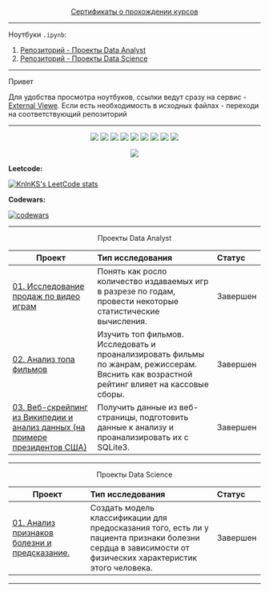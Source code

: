 
<p align="center"> <a href="https://github.com/ArtemPlgn/certificates">Сертификаты о прохождении курсов</a></p>

__________________________________________________________________________________________________________________________


Ноутбуки `.ipynb`:
  01. [Репозиторий - Проекты Data Analyst](https://github.com/ArtemPlgn/Data_analyst_projects)
  02. [Репозиторий - Проекты Data Science](https://github.com/ArtemPlgn/Data_science_projects)

__________________________________________________________________________________________________________________________
Привет

Для удобства просмотра ноутбуков, ссылки ведут сразу на сервис - [External Viewe](https://nbviewer.org/github/ArtemPlgn/). Если есть необходимость в исходных файлах - переходи на соответствующий репозиторий

__________________________________________________________________________________________________________________________



<p align="center">
  <img src="https://img.shields.io/badge/python-3670A0?style=for-the-badge&logo=python&logoColor=ffdd54" />
  <img src="https://img.shields.io/badge/postgres-%23316192.svg?style=for-the-badge&logo=postgresql&logoColor=white" />
  <img src="https://img.shields.io/badge/numpy-%23013243.svg?style=for-the-badge&logo=numpy&logoColor=white" />
  <img src="https://img.shields.io/badge/sqlite-%2307405e.svg?style=for-the-badge&logo=sqlite&logoColor=white" />
  <img src="https://img.shields.io/badge/Matplotlib-%23ffffff.svg?style=for-the-badge&logo=Matplotlib&logoColor=black" />
  <img src="https://img.shields.io/badge/pandas-%23150458.svg?style=for-the-badge&logo=pandas&logoColor=white" />
  <img src="https://img.shields.io/badge/mysql-%2300f.svg?style=for-the-badge&logo=mysql&logoColor=white" />
  <img src="https://img.shields.io/badge/scikit--learn-%23F7931E.svg?style=for-the-badge&logo=scikit-learn&logoColor=white" />
  
  
  
  <img src="https://img.shields.io/badge/github-%23121011.svg?style=for-the-badge&logo=github&logoColor=white" />
  
</p>

<p align="center">
<img src='https://github-readme-stats.vercel.app/api/top-langs/?username=ArtemPlgn&show_icons=true&layout=compact&theme=tokyonight'/>
</p>

**Leetcode:**


[![KnlnKS's LeetCode stats](https://leetcode-stats-six.vercel.app/api?username=Artem_fwud&theme=dark)](https://github.com/KnlnKS/leetcode-stats)


**Codewars:** 


[![codewars](https://www.codewars.com/users/Artem_fwud/badges/large)](https://www.codewars.com/users/Artem_fwud)

__________________________________________________________________________________________________________________________


<p align="center"> Проекты Data Analyst </p align="center">


| **Проект** | **Тип исследования** | **Статус** |
| -------------------- | :--------------------- |:---------------------------| 
| [01. Исследование продаж по видео играм](https://nbviewer.org/github/ArtemPlgn/Data_analyst_project/blob/main/games_sales/analysis_game_sales.ipynb?flush_cache=true)|Понять как росло количество издаваемых игр в разрезе по годам, провести некоторые статистические вычисления.|Завершен|
| [02. Анализ топа фильмов](https://nbviewer.org/github/ArtemPlgn/Data_analyst_projects/blob/main/top_movies/analysis_top_imdb.ipynb)|Изучить топ фильмов. Исследовать и проанализировать фильмы по жанрам, режиссерам. Вяснить как возрастной рейтинг влияет на кассовые сборы.|Завершен|
| [03. Веб-скрейпинг из Википедии и анализ данных (на примере президентов США)](https://nbviewer.org/github/ArtemPlgn/Data_analyst_projects/blob/main/american_pres/analysis_amer_pres.ipynb)|Получить данные из веб-страницы, подготовить данные к анализу и проанализировать их с SQLite3.|Завершен|

__________________________________________________________________________________________________________________________


<p align="center"> Проекты Data Science </p align="center">


| **Проект** | **Тип исследования** | **Статус** |
| -------------------- | :--------------------- |:---------------------------| 
| [01. Анализ признаков болезни и предсказание.](https://nbviewer.org/github/ArtemPlgn/Data_science_projects/blob/main/Analysis%26prediction_heart/Analysis_of_signs_and_prediction.ipynb)|Создать модель классификации для предосказания того, есть ли у пациента признаки болезни сердца в зависимости от физических характеристик этого человека.|Завершен|

__________________________________________________________________________________________________________________________

